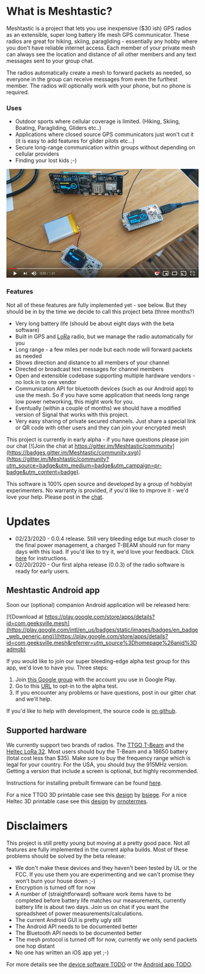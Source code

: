 # What is Meshtastic?

Meshtastic is a project that lets you use
inexpensive ($30 ish) GPS radios as an extensible, super long battery life mesh GPS communicator.  These radios are great for hiking, skiing, paragliding - 
essentially any hobby where you don't have reliable internet access.  Each member of your private mesh can always see the location and distance of all other
members and any text messages sent to your group chat.

The radios automatically create a mesh to forward packets as needed, so everyone in the group can receive messages from even the furthest member.  The radios
will optionally work with your phone, but no phone is required.

### Uses

* Outdoor sports where cellular coverage is limited. (Hiking, Skiing, Boating, Paragliding, Gliders etc..)
* Applications where closed source GPS communicators just won't cut it (it is easy to add features for glider pilots etc...)
* Secure long-range communication within groups without depending on cellular providers
* Finding your lost kids ;-)

[![Youtube video demo](desk-video-screenshot.png)](https://www.youtube.com/watch?v=WlNbMbVZlHI "Meshtastic early demo")

### Features
Not all of these features are fully implemented yet - see below.  But they should be in by the time we decide to call this project beta (three months?)

* Very long battery life (should be about eight days with the beta software)
* Built in GPS and [LoRa](https://en.wikipedia.org/wiki/LoRa) radio, but we manage the radio automatically for you
* Long range - a few miles per node but each node will forward packets as needed
* Shows direction and distance to all members of your channel
* Directed or broadcast text messages for channel members
* Open and extensible codebase supporting multiple hardware vendors - no lock in to one vendor
* Communication API for bluetooth devices (such as our Android app) to use the mesh.  So if you have some application that needs long range low power networking, this might work for you.
* Eventually (within a couple of months) we should have a modified version of Signal that works with this project.
* Very easy sharing of private secured channels.  Just share a special link or QR code with other users and they can join your encrypted mesh
 
This project is currently in early alpha - if you have questions please join our chat [![Join the chat at https://gitter.im/Meshtastic/community](https://badges.gitter.im/Meshtastic/community.svg)](https://gitter.im/Meshtastic/community?utm_source=badge&utm_medium=badge&utm_campaign=pr-badge&utm_content=badge).

This software is 100% open source and developed by a group of hobbyist experimenters.  No warranty is provided, if you'd like to improve it - we'd love your help.  Please post in the [chat](https://gitter.im/Meshtastic/community).  

# Updates

* 02/23/2020 - 0.0.4 release.  Still very bleeding edge but much closer to the final power management, a charged T-BEAM should run for many days with this load.  If you'd like to try it, we'd love your feedback.  Click [here](https://github.com/geeksville/Meshtastic-esp32/blob/master/README.md) for instructions.
* 02/20/2020 - Our first alpha release (0.0.3) of the radio software is ready for early users.  

## Meshtastic Android app
Soon our (optional) companion Android application will be released here:

[![Download at https://play.google.com/store/apps/details?id=com.geeksville.mesh](https://play.google.com/intl/en_us/badges/static/images/badges/en_badge_web_generic.png)](https://play.google.com/store/apps/details?id=com.geeksville.mesh&referrer=utm_source%3Dhomepage%26anid%3Dadmob)

If you would like to join our super bleeding-edge alpha test group for this app, we'd love to have you.  Three steps:

1. Join [this Google group](https://groups.google.com/forum/#!forum/meshtastic-alpha-testers) with the account you use in Google Play.
2. Go to this [URL](https://play.google.com/apps/testing/com.geeksville.mesh) to opt-in to the alpha test.
3. If you encounter any problems or have questions, post in our gitter chat and we'll help.

If you'd like to help with development, the source code is [on github](https://github.com/geeksville/Meshtastic-Android).

## Supported hardware
We currently support two brands of radios.  The [TTGO T-Beam](https://www.aliexpress.com/item/4000119152086.html) and the [Heltec LoRa 32](https://heltec.org/project/wifi-lora-32/).  Most users should buy the T-Beam and a 18650 battery (total cost less than $35).  Make
sure to buy the frequency range which is legal for your country.  For the USA, you should buy the 915MHz version.  Getting a version that include a screen
is optional, but highly recommended.

Instructions for installing prebuilt firmware can be found [here](https://github.com/geeksville/Meshtastic-esp32/blob/master/README.md).

For a nice TTGO 3D printable case see this [design](https://www.thingiverse.com/thing:3773717) by [bsiege](https://www.thingiverse.com/bsiege).
For a nice Heltec 3D printable case see this [design](https://www.thingiverse.com/thing:3125854) by [ornotermes](https://www.thingiverse.com/ornotermes).

# Disclaimers

This project is still pretty young but moving at a pretty good pace.  Not all features are fully implemented in the current alpha builds.
Most of these problems should be solved by the beta release:

* We don't make these devices and they haven't been tested by UL or the FCC.  If you use them you are experimenting and we can't promise they won't burn your house down ;-)
* Encryption is turned off for now
* A number of (straightforward) software work items have to be completed before battery life matches our measurements, currently battery life is about two days.  Join us on chat if you want the spreadsheet of power measurements/calculations.
* The current Android GUI is pretty ugly still
* The Android API needs to be documented better
* The Bluetooth API needs to be documented better 
* The mesh protocol is turned off for now, currently we only send packets one hop distant
* No one has written an iOS app yet ;-)

For more details see the [device software TODO](https://github.com/geeksville/Meshtastic-esp32/blob/master/TODO.md) or the [Android app TODO](https://github.com/geeksville/Meshtastic-Android/blob/master/TODO.md).
